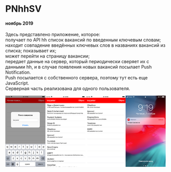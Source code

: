 # PNhhSV
#### ноябрь 2019

Здесь представлено приложение, которое:  
получает по API hh список вакансий по введенным ключевым словам;  
находит совпадение введённых ключевых слов в названиях вакансий из списка; показывает их;     
может перейти на страницу вакансии;  
передает данные на сервер, который периодически сверяет их с данными hh, и в случае появления новых вакансий посылает Push Notification.     
Push посылается с собственного сервера, поэтому тут есть еще JavaScript.     
Серверная часть реализована для одного пользователя.

![](https://github.com/TOxaREY/PNhhSV/blob/master/markdown/md.png?raw=true)

